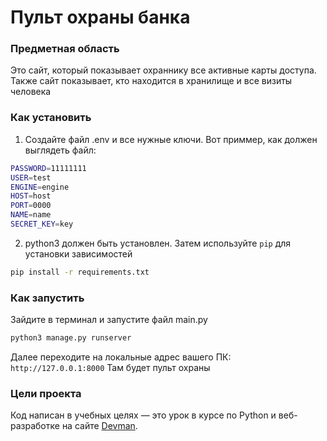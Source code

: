 # Пульт охраны банка

### Предметная область

Это сайт, который показывает охраннику все активные карты доступа. Также сайт показывает, кто находится в хранилище и все визиты человека


### Как установить
1. Создайте файл .env и все нужные ключи. Вот приммер, как должен выглядеть файл:
```sh
PASSWORD=11111111
USER=test
ENGINE=engine
HOST=host
PORT=0000
NAME=name
SECRET_KEY=key
```
2. python3 должен быть установлен. Затем используйте ```pip``` для установки зависимостей
```sh
pip install -r requirements.txt
```
### Как запустить
Зайдите в терминал и запустите файл main.py
```sh
python3 manage.py runserver 
```
Далее переходите на локальные адрес вашего ПК: ```http://127.0.0.1:8000``` Там будет пульт охраны

### Цели проекта

Код написан в учебных целях — это урок в курсе по Python и веб-разработке на сайте [Devman](https://dvmn.org).
